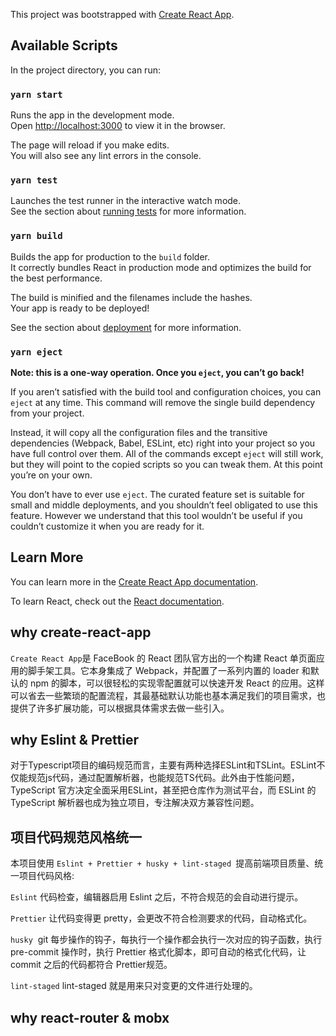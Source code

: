 This project was bootstrapped with [Create React App](https://github.com/facebook/create-react-app).

## Available Scripts

In the project directory, you can run:

### `yarn start`

Runs the app in the development mode.<br />
Open [http://localhost:3000](http://localhost:3000) to view it in the browser.

The page will reload if you make edits.<br />
You will also see any lint errors in the console.

### `yarn test`

Launches the test runner in the interactive watch mode.<br />
See the section about [running tests](https://facebook.github.io/create-react-app/docs/running-tests) for more information.

### `yarn build`

Builds the app for production to the `build` folder.<br />
It correctly bundles React in production mode and optimizes the build for the best performance.

The build is minified and the filenames include the hashes.<br />
Your app is ready to be deployed!

See the section about [deployment](https://facebook.github.io/create-react-app/docs/deployment) for more information.

### `yarn eject`

**Note: this is a one-way operation. Once you `eject`, you can’t go back!**

If you aren’t satisfied with the build tool and configuration choices, you can `eject` at any time. This command will remove the single build dependency from your project.

Instead, it will copy all the configuration files and the transitive dependencies (Webpack, Babel, ESLint, etc) right into your project so you have full control over them. All of the commands except `eject` will still work, but they will point to the copied scripts so you can tweak them. At this point you’re on your own.

You don’t have to ever use `eject`. The curated feature set is suitable for small and middle deployments, and you shouldn’t feel obligated to use this feature. However we understand that this tool wouldn’t be useful if you couldn’t customize it when you are ready for it.

## Learn More

You can learn more in the [Create React App documentation](https://facebook.github.io/create-react-app/docs/getting-started).

To learn React, check out the [React documentation](https://reactjs.org/).

## why create-react-app

`Create React App`是 FaceBook 的 React 团队官方出的一个构建 React 单页面应用的脚手架工具。它本身集成了 Webpack，并配置了一系列内置的 loader 和默认的 npm 的脚本，可以很轻松的实现零配置就可以快速开发 React 的应用。这样可以省去一些繁琐的配置流程，其最基础默认功能也基本满足我们的项目需求，也提供了许多扩展功能，可以根据具体需求去做一些引入。

## why Eslint & Prettier

对于Typescript项目的编码规范而言，主要有两种选择ESLint和TSLint。ESLint不仅能规范js代码，通过配置解析器，也能规范TS代码。此外由于性能问题，TypeScript 官方决定全面采用ESLint，甚至把仓库作为测试平台，而 ESLint 的 TypeScript 解析器也成为独立项目，专注解决双方兼容性问题。

## 项目代码规范风格统一

本项目使用 `Eslint + Prettier + husky + lint-staged `提高前端项目质量、统一项目代码风格:

`Eslint` 代码检查，编辑器启用 Eslint 之后，不符合规范的会自动进行提示。  

`Prettier` 让代码变得更 pretty，会更改不符合检测要求的代码，自动格式化。    

`husky`  git 每步操作的钩子，每执行一个操作都会执行一次对应的钩子函数，执行 pre-commit 操作时，执行 Prettier 格式化脚本，即可自动的格式化代码，让 commit 之后的代码都符合 Prettier规范。  

`lint-staged` lint-staged 就是用来只对变更的文件进行处理的。

## why react-router & mobx
